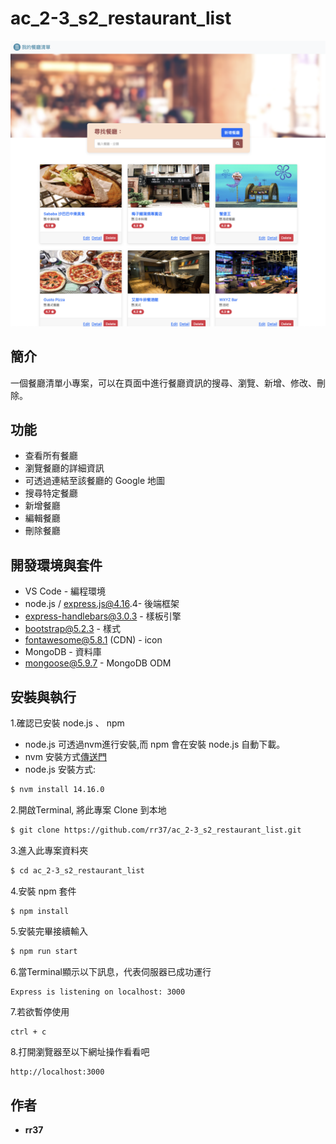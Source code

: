 # ac_2-3_s2_restaurant_list

![Screenshot of Restaurant List](./public/image/snapshot2.png)

## 簡介

一個餐廳清單小專案，可以在頁面中進行餐廳資訊的搜尋、瀏覽、新增、修改、刪除。

## 功能

- 查看所有餐廳
- 瀏覽餐廳的詳細資訊
- 可透過連結至該餐廳的 Google 地圖
- 搜尋特定餐廳
- 新增餐廳
- 編輯餐廳
- 刪除餐廳

## 開發環境與套件

* VS Code - 編程環境
* node.js / express.js@4.16.4- 後端框架
* express-handlebars@3.0.3 - 樣板引擎
* bootstrap@5.2.3 - 樣式
* fontawesome@5.8.1 (CDN) - icon
* MongoDB - 資料庫
* mongoose@5.9.7 - MongoDB ODM

## 安裝與執行

1.確認已安裝 node.js 、 npm

  -  node.js 可透過nvm進行安裝,而 npm 會在安裝 node.js 自動下載。
  - nvm 安裝方式[傳送門](https://github.com/creationix/nvm)
  -  node.js 安裝方式:
  ```bash
  $ nvm install 14.16.0
  ```

2.開啟Terminal, 將此專案 Clone 到本地

  ```bash
  $ git clone https://github.com/rr37/ac_2-3_s2_restaurant_list.git
  ```

3.進入此專案資料夾

  ```bash
  $ cd ac_2-3_s2_restaurant_list
  ```

4.安裝 npm 套件

  ```bash
  $ npm install
  ```

5.安裝完畢接續輸入

  ```bash
  $ npm run start
  ```

6.當Terminal顯示以下訊息，代表伺服器已成功運行

  ```
  Express is listening on localhost: 3000
  ```

7.若欲暫停使用

  ```
  ctrl + c
  ```

8.打開瀏覽器至以下網址操作看看吧

  ```
  http://localhost:3000
  ```

## 作者

* **rr37** 
